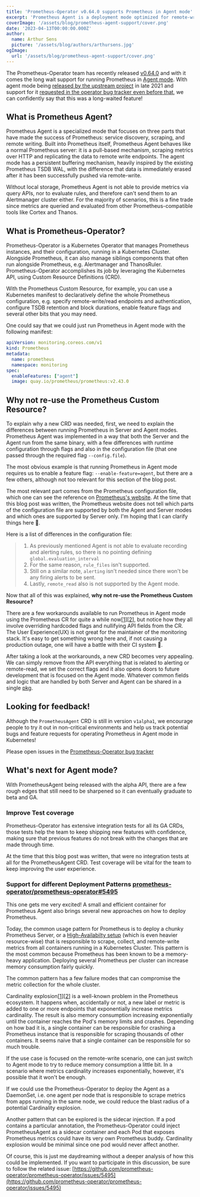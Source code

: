 ```yaml
---
title: 'Prometheus-Operator v0.64.0 supports Prometheus in Agent mode'
excerpt: 'Prometheus Agent is a deployment mode optimized for remote-write scenarios. Prometheus-Operator has finally released support for this deployment mode! Take a quick look behind the decisions made so this could happen and what it enables.'
coverImage: '/assets/blog/prometheus-agent-support/cover.png'
date: '2023-04-13T00:00:00.000Z'
author:
  name: Arthur Sens
  picture: '/assets/blog/authors/arthursens.jpg'
ogImage:
  url: '/assets/blog/prometheus-agent-support/cover.png'
---
```


The Prometheus-Operator team has recently released [v0.64.0](https://github.com/prometheus-operator/prometheus-operator/releases/tag/v0.64.0) and with it comes the long wait support for running Prometheus in [Agent mode](https://www.cncf.io/blog/2021/11/16/prometheus-announces-an-agent-to-address-a-new-range-of-use-cases/). With agent mode being [released by the upstream project](https://github.com/prometheus/prometheus/releases/tag/v2.32.0) in late 2021 and support for it [requested in the operator bug tracker even before that](https://github.com/prometheus-operator/prometheus-operator/issues/3989), we can confidently say that this was a long-waited feature!

## What is Prometheus Agent?

Prometheus Agent is a specialized mode that focuses on three parts that have made the success of Prometheus: service discovery, scraping, and remote writing. Built into Prometheus itself, Prometheus Agent behaves like a normal Prometheus server: it is a pull-based mechanism, scraping metrics over HTTP and replicating the data to remote write endpoints. The agent mode has a persistent buffering mechanism, heavily inspired by the existing Prometheus TSDB WAL, with the difference that data is immediately erased after it has been successfully pushed via remote-write.

Without local storage, Prometheus Agent is not able to provide metrics via query APIs, nor to evaluate rules, and therefore can't send them to an Alertmanager cluster either. For the majority of scenarios, this is a fine trade since metrics are queried and evaluated from other Prometheus-compatible tools like Cortex and Thanos.

## What is Prometheus-Operator?

Prometheus-Operator is a Kubernetes Operator that manages Prometheus instances, and their configuration, running in a Kubernetes Cluster. Alongside Prometheus, it can also manage siblings components that often run alongside Prometheus, e.g. Alertmanager and ThanosRuler. Prometheus-Operator accomplishes its job by leveraging the Kubernetes API, using Custom Resource Definitions (CRD). 

With the Prometheus Custom Resource, for example, you can use a Kubernetes manifest to declaratively define the whole Prometheus configuration, e.g. specify remote-write/read endpoints and authentication, configure TSDB retention and block durations, enable feature flags and several other bits that you may need.

One could say that we could just run Prometheus in Agent mode with the following manifest:

```yaml
apiVersion: monitoring.coreos.com/v1
kind: Prometheus
metadata:
  name: prometheus
  namespace: monitoring
spec:
  enableFeatures: ["agent"]
  image: quay.io/prometheus/prometheus:v2.43.0
```

## Why not re-use the Prometheus Custom Resource?

To explain why a new CRD was needed, first, we need to explain the differences between running Prometheus in Server and Agent modes. Prometheus Agent was implemented in a way that both the Server and the Agent run from the same binary, with a few differences with runtime configuration through flags and also in the configuration file (that one passed through the required flag `--config.file`). 

The most obvious example is that running Prometheus in Agent mode requires us to enable a feature flag: `--enable-feature=agent`, but there are a few others, although not too relevant for this section of the blog post.

The most relevant part comes from the Prometheus configuration file, which one can see the reference on [Prometheus's website](https://prometheus.io/docs/prometheus/latest/configuration/configuration/). At the time that this blog post was written, the Prometheus website does not tell which parts of the configuration file are supported by both the Agent and Server modes and which ones are supported by Server only. I'm hoping that I can clarify things here 🙂.

Here is a list of differences in the configuration file:

>1. As previously mentioned Agent is not able to evaluate recording and alerting rules, so there is no pointing defining `global.evaluation_interval`
>1. For the same reason, `rule_files` isn't supported.
>1. Still on a similar note, `alerting` isn't needed since there won't be any firing alerts to be sent.
>1. Lastly, `remote_read` also is not supported by the Agent mode.

Now that all of this was explained, **why not re-use the Prometheus Custom Resource?**

There are a few workarounds available to run Prometheus in Agent mode using the Prometheus CR for quite a while now[[1](https://github.com/prometheus-operator/prometheus-operator/issues/3989#issuecomment-974137486)][[2](https://github.com/prometheus-community/helm-charts/issues/2506#issuecomment-1304632868)], but notice how they all involve overriding hardcoded flags and nullifying API fields from the CR. The User Experience(UX) is not great for the maintainer of the monitoring stack. It's easy to get something wrong here and, if not causing a production outage, one will have a battle with their CI system 💩.

After taking a look at the workarounds, a new CRD becomes very appealing. We can simply remove from the API everything that is related to alerting or remote-read, we set the correct flags and it also opens doors to future development that is focused on the Agent mode. Whatever common fields and logic that are handled by both Server and Agent can be shared in a single [pkg](https://github.com/prometheus-operator/prometheus-operator/tree/main/pkg/prometheus).

## Looking for feedback!

Although the `PrometheusAgent` CRD is still in version `v1alpha1`, we encourage people to try it out in non-critical environments and help us track potential bugs and feature requests for operating Prometheus in Agent mode in Kubernetes!

Please open issues in the [Prometheus-Operator bug tracker](https://github.com/prometheus-operator/prometheus-operator/issues)

## What's next for Agent mode?

With PrometheusAgent being released with the alpha API, there are a few rough edges that still need to be sharpened so it can eventually graduate to beta and GA.


### Improve Test coverage

Prometheus-Operator has extensive integration tests for all its GA CRDs, those tests help the team to keep shipping new features with confidence, making sure that previous features do not break with the changes that are made through time.

At the time that this blog post was written, that were no integration tests at all for the PrometheusAgent CRD. Test coverage will be vital for the team to keep improving the user experience.

### Support for different Deployment Patterns [prometheus-operator/prometheus-operator#5495](https://github.com/prometheus-operator/prometheus-operator/issues/5495)

This one gets me very excited! A small and efficient container for Prometheus Agent also brings several new approaches on how to deploy Prometheus.

Today, the common usage pattern for Prometheus is to deploy a chunky Prometheus Server, or a [High-Availabilty setup](https://prometheus-operator.dev/docs/operator/high-availability/) (which is even heavier resource-wise) that is responsible to scrape, collect, and remote-write metrics from all containers running in a Kubernetes Cluster. This pattern is the most common because Prometheus has been known to be a memory-heavy application. Deploying several Prometheus per cluster can increase memory consumption fairly quickly.

The common pattern has a few failure modes that can compromise the metric collection for the whole cluster. 

Cardinality explosion[[1](https://grafana.com/blog/2022/02/15/what-are-cardinality-spikes-and-why-do-they-matter/)][[2](https://chronosphere.io/learn/what-is-high-cardinality/)] is a well-known problem in the Prometheus ecosystem. It happens when, accidentally or not, a new label or metric is added to one or more endpoints that exponentially increase metrics cardinality. The result is also memory consumption increasing exponentially until the container reaches the Pod's memory limits and crashes. Depending on how bad it is, a single container can be responsible for crashing a Prometheus instance that is responsible for scraping thousands of other containers. It seems naive that a single container can be responsible for so much trouble.

If the use case is focused on the remote-write scenario, one can just switch to Agent mode to try to reduce memory consumption a little bit. In a scenario where metrics cardinality increases exponentially, however, it's possible that it won't be enough. 

If we could use the Prometheus-Operator to deploy the Agent as a DaemonSet, i.e. one agent per node that is responsible to scrape metrics from apps running in the same node, we could reduce the blast radius of a potential Cardinality explosion. 

Another pattern that can be explored is the sidecar injection. If a pod contains a particular annotation, the Prometheus-Operator could inject PrometheusAgent as a sidecar container and each Pod that exposes Prometheus metrics could have its very own Prometheus buddy. Cardinality explosion would be minimal since one pod would never affect another.

Of course, this is just me daydreaming without a deeper analysis of how this could be implemented. If you want to participate in this discussion, be sure to follow the related issue: [https://github.com/prometheus-operator/prometheus-operator/issues/5495](https://github.com/prometheus-operator/prometheus-operator/issues/5495)